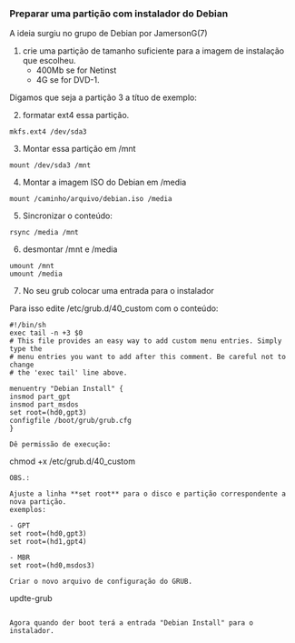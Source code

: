 ### Preparar uma partição com instalador do Debian

A ideia surgiu no grupo de Debian por JamersonG(7)

1. crie uma partição de tamanho suficiente para a imagem de instalação que escolheu.
   - 400Mb se for Netinst
   - 4G se for DVD-1.

Digamos que seja a partição 3 a títuo de exemplo:

2. formatar ext4 essa partição.

```
mkfs.ext4 /dev/sda3
```

3. Montar essa partição em /mnt
```
mount /dev/sda3 /mnt
```

4. Montar a imagem ISO do Debian em /media
```
mount /caminho/arquivo/debian.iso /media
```

5. Sincronizar o conteúdo:
```
rsync /media /mnt
```

6. desmontar /mnt e /media
```
umount /mnt
umount /media
```

7. No seu grub colocar uma entrada para o instalador

Para isso edite /etc/grub.d/40_custom
com o conteúdo:

```
#!/bin/sh
exec tail -n +3 $0
# This file provides an easy way to add custom menu entries. Simply type the
# menu entries you want to add after this comment. Be careful not to change
# the 'exec tail' line above.

menuentry "Debian Install" {
insmod part_gpt
insmod part_msdos
set root=(hd0,gpt3)
configfile /boot/grub/grub.cfg
}

Dê permissão de execução:
```
chmod +x /etc/grub.d/40_custom
```
OBS.:

Ajuste a linha **set root** para o disco e partição correspondente a nova partição.
exemplos:

- GPT
set root=(hd0,gpt3)
set root=(hd1,gpt4)

- MBR
set root=(hd0,msdos3)

Criar o novo arquivo de configuração do GRUB.
```
updte-grub
```

Agora quando der boot terá a entrada "Debian Install" para o instalador.


